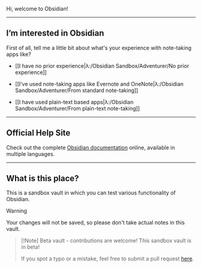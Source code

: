 Hi, welcome to Obsidian!

---

## I’m interested in Obsidian

First of all, tell me a little bit about what's your experience with note-taking apps like?

- [[I have no prior experience|λ:/Obsidian Sandbox/Adventurer/No prior experience]]

- [[I’ve used note-taking apps like Evernote and OneNote|λ:/Obsidian Sandbox/Adventurer/From standard note-taking]]

- [[I have used plain-text based apps|λ:/Obsidian Sandbox/Adventurer/From plain-text note-taking]]

---

## Official Help Site
Check out the complete [Obsidian documentation](https://help.obsidian.md/) online, available in multiple languages.

---

## What is this place?

This is a sandbox vault in which you can test various functionality of Obsidian. 

> [!Warning]
> Your changes will not be saved, so please don't take actual notes in this vault.

> [!Note] Beta vault - contributions are welcome!
> This sandbox vault is in beta!
> 
> If you spot a typo or a mistake, feel free to submit a pull request [here](https://github.com/obsidianmd/obsidian-docs/tree/master/Sandbox).


